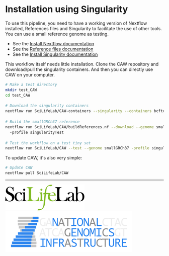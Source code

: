 # Installation using Singularity

To use this pipeline, you need to have a working version of Nextflow installed, References files and Singularity to facilitate the use of other tools. You can use a small reference genome as testing.

- See the [Install Nextflow documentation](https://github.com/SciLifeLab/NGI-NextflowDocs/blob/master/docs/INSTALL.md)
- See the [Reference files documentation](REFERENCES.md)
- See the [Install Singularity documentation](http://singularity.lbl.gov/install-linux)

This workflow itself needs little installation. Clone the CAW repository and download/pull the singularity containers. And then you can directly use CAW on your computer.

```bash
# Make a test directory
mkdir test_CAW
cd test_CAW

# Download the singularity containers
nextflow run SciLifeLab/CAW-containers --singularity --containers bcftools,concatvcf,fastqc,freebayes,gatk,htslib,igvtools,mapreads,multiqc,mutect1,picard,qualimap,runallelecount,runascat,runconvertallelecounts,runmanta,samtools,snpeffgrch37,strelka --publishSingularityDir containers/

# Build the smallGRCh37 reference
nextflow run SciLifeLab/CAW/buildReferences.nf --download --genome smallGRCh37
  -profile singularityTest

# Test the workflow on a test tiny set
nextflow run SciLifeLab/CAW --test --genome smallGRCh37 -profile singularityTest
```

To update CAW, it's also very simple:

```bash
# Update CAW
nextflow pull SciLifeLab/CAW
```

--------------------------------------------------------------------------------

[![](images/SciLifeLab_logo.png "SciLifeLab")][scilifelab-link] [![](images/NGI-final-small.png "NGI")][ngi-link]

[ngi-link]: https://ngisweden.scilifelab.se/
[scilifelab-link]: http://www.scilifelab.se/
